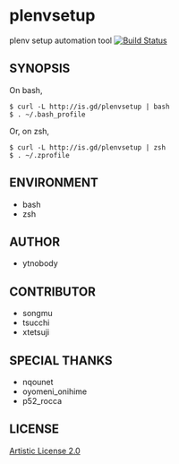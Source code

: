 # plenvsetup

plenv setup automation tool [![Build Status](https://travis-ci.org/ytnobody/plenvsetup.svg?branch=master)](https://travis-ci.org/ytnobody/plenvsetup)

## SYNOPSIS

On bash,

    $ curl -L http://is.gd/plenvsetup | bash
    $ . ~/.bash_profile

Or, on zsh,

    $ curl -L http://is.gd/plenvsetup | zsh
    $ . ~/.zprofile

## ENVIRONMENT

- bash
- zsh

## AUTHOR

- ytnobody

## CONTRIBUTOR

- songmu
- tsucchi
- xtetsuji

## SPECIAL THANKS

- nqounet
- oyomeni_onihime
- p52_rocca

## LICENSE

[Artistic License 2.0](http://opensource.org/licenses/Artistic-2.0)
